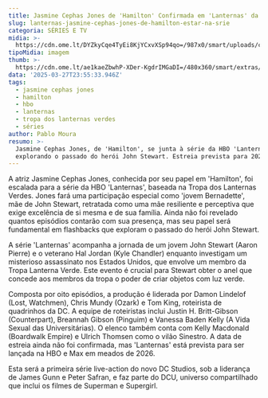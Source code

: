 ```yaml
---
title: Jasmine Cephas Jones de 'Hamilton' Confirmada em 'Lanternas' da HBO
slug: lanternas-jasmine-cephas-jones-de-hamilton-estar-na-srie
categoria: SÉRIES E TV
midia: >-
  https://cdn.ome.lt/DYZkyCqe4TyEi8KjYCxvXSp94qo=/987x0/smart/uploads/conteudo/fotos/Design_sem_nome_-_2025-03-27T204855.783.png
tipoMidia: imagem
thumb: >-
  https://cdn.ome.lt/ae1kaeZbwhP-XDer-KgdrIMGaDI=/480x360/smart/extras/conteudos/Design_sem_nome_-_2025-03-27T204855.783.png
data: '2025-03-27T23:55:33.946Z'
tags:
  - jasmine cephas jones
  - hamilton
  - hbo
  - lanternas
  - tropa dos lanternas verdes
  - séries
author: Pablo Moura
resumo: >-
  Jasmine Cephas Jones, de 'Hamilton', se junta à série da HBO 'Lanternas',
  explorando o passado do herói John Stewart. Estreia prevista para 2026.
---
```


A atriz Jasmine Cephas Jones, conhecida por seu papel em 'Hamilton', foi escalada para a série da HBO 'Lanternas', baseada na Tropa dos Lanternas Verdes. Jones fará uma participação especial como 'jovem Bernadette', mãe de John Stewart, retratada como uma mãe resiliente e perceptiva que exige excelência de si mesma e de sua família. Ainda não foi revelado quantos episódios contarão com sua presença, mas seu papel será fundamental em flashbacks que exploram o passado do herói John Stewart.

A série 'Lanternas' acompanha a jornada de um jovem John Stewart (Aaron Pierre) e o veterano Hal Jordan (Kyle Chandler) enquanto investigam um misterioso assassinato nos Estados Unidos, que envolve um membro da Tropa Lanterna Verde. Este evento é crucial para Stewart obter o anel que concede aos membros da tropa o poder de criar objetos com luz verde.

Composta por oito episódios, a produção é liderada por Damon Lindelof (Lost, Watchmen), Chris Mundy (Ozark) e Tom King, roteirista de quadrinhos da DC. A equipe de roteiristas inclui Justin H. Britt-Gibson (Counterpart), Breannah Gibson (Pinguim) e Vanessa Baden Kelly (A Vida Sexual das Universitárias). O elenco também conta com Kelly Macdonald (Boardwalk Empire) e Ulrich Thomsen como o vilão Sinestro. A data de estreia ainda não foi confirmada, mas 'Lanternas' está prevista para ser lançada na HBO e Max em meados de 2026.

Esta será a primeira série live-action do novo DC Studios, sob a liderança de James Gunn e Peter Safran, e faz parte do DCU, universo compartilhado que inclui os filmes de Superman e Supergirl.

